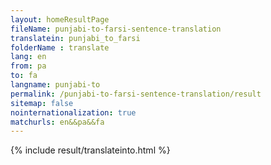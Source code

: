 ```yaml
---
layout: homeResultPage
fileName: punjabi-to-farsi-sentence-translation
translatein: punjabi_to_farsi
folderName : translate
lang: en
from: pa
to: fa
langname: punjabi-to
permalink: /punjabi-to-farsi-sentence-translation/result
sitemap: false
nointernationalization: true
matchurls: en&&pa&&fa
---
```

{% include result/translateinto.html %}

<script src="/js/result/translation.js" data-foldername="{{page.folderName}}" data-lang="{{page.lang}}"></script>
